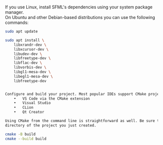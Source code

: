If you use Linux, install SFML's dependencies using your system package manager.  
On Ubuntu and other Debian-based distributions you can use the following commands:

```bash
sudo apt update

sudo apt install \
    libxrandr-dev \
    libxcursor-dev \
    libudev-dev \
    libfreetype-dev \
    libflac-dev \
    libvorbis-dev \
    libgl1-mesa-dev \
    libegl1-mesa-dev \
    libfreetype-dev


Configure and build your project. Most popular IDEs support CMake projects with very little effort on your part.
	•	VS Code via the CMake extension
	•	Visual Studio
	•	CLion
	•	Qt Creator

Using CMake from the command line is straightforward as well. Be sure to run these commands in the root
directory of the project you just created.

cmake -B build
cmake --build build
```
